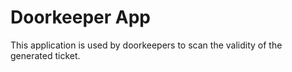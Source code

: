# Doorkeeper App

This application is used by doorkeepers to scan the validity of the generated ticket.
